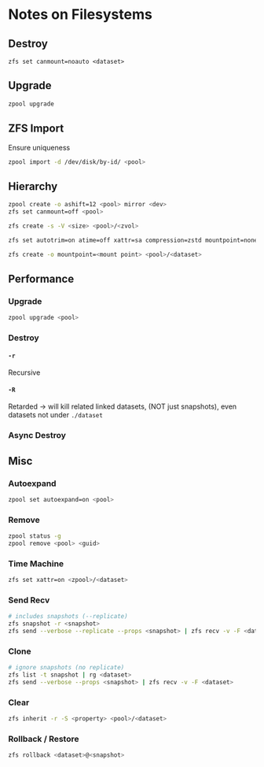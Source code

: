 # Notes on Filesystems

## Destroy

```
zfs set canmount=noauto <dataset>
```

## Upgrade

```bash
zpool upgrade
```

## ZFS Import

Ensure uniqueness

```bash
zpool import -d /dev/disk/by-id/ <pool>
```

## Hierarchy

```bash
zpool create -o ashift=12 <pool> mirror <dev>
zfs set canmount=off <pool>
```

```bash
zfs create -s -V <size> <pool>/<zvol>
```

```bash
zfs set autotrim=on atime=off xattr=sa compression=zstd mountpoint=none dnodesize=auto <pool>
```

```bash
zfs create -o mountpoint=<mount point> <pool>/<dataset>
```

## Performance

### Upgrade

```bash
zpool upgrade <pool>
```

### Destroy

#### `-r`

Recursive

#### `-R`

Retarded -> will kill related linked datasets, (NOT just snapshots), even datasets not under `./dataset`

### Async Destroy

## Misc

### Autoexpand

```bash
zpool set autoexpand=on <pool>
```

### Remove

```bash
zpool status -g
zpool remove <pool> <guid>
```

### Time Machine

```bash
zfs set xattr=on <zpool>/<dataset>
```

### Send Recv

```bash
# includes snapshots (--replicate)
zfs snapshot -r <snapshot>
zfs send --verbose --replicate --props <snapshot> | zfs recv -v -F <dataset>
```

### Clone

```bash
# ignore snapshots (no replicate)
zfs list -t snapshot | rg <dataset>
zfs send --verbose --props <snapshot> | zfs recv -v -F <dataset>
```

### Clear

```bash
zfs inherit -r -S <property> <pool>/<dataset>
```

### Rollback / Restore

```bash
zfs rollback <dataset>@<snapshot>
```
